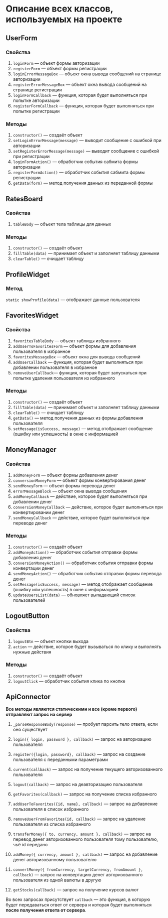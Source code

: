 # Описание всех классов, используемых на проекте

## UserForm
### Свойства
1. `loginForm` — объект формы авторизации
2. `registerForm` — объект формы регистрации
3. `loginErrorMessageBox` — объект окна вывода сообщений на странице авторизации
4. `registerErrorMessageBox` — объект окна вывода сообщений на странице регистрации
5. `loginFormCallback` — функция, которая будет выполняться при попытке авторизации
6. `registerFormCallback` — функция, которая будет выполняться при попытке регистрации
### Методы
1. `constructor()` — создаёт объект
2. `setLoginErrorMessage(message)` — выводит сообщение с ошибкой при авторизации
3. `setRegisterErrorMessage(message)` — выводит сообщение с ошибкой при регистрации
4. `loginFormAction()` — обработчик события сабмита формы авторизации
5. `registerFormAction()` — обработчик события сабмита формы регистрации
6. `getData(form)` — метод получения данных из переданной формы

## RatesBoard
### Свойства
1. `tableBody` — объект тела таблицы для данных
### Методы
1. `constructor()` — создаёт объект
2. `fillTable(data)` — принимает объект и заполняет таблицу данными
3. `clearTable()` — очищает таблицу

## ProfileWidget
### Метод
`static showProfile(data)` — отображает данные пользователя

## FavoritesWidget
### Свойства
1. `favoritesTableBody` — объект таблицы избранного
2. `addUserToFavoritesForm` — объект формы для добавления пользователя в избранное
3. `favoritesMessageBox` — объект окна для вывода сообщений
4. `addUserCallback` — функция, которая будет выполняться при добавлении пользователя в избранное
5. `removeUserCallback`— функция, которая будет запускаться при попытке удаления пользователя из избранного
### Методы
1. `constructor()` — создаёт объект
2. `fillTable(data)` — принимает объект и заполняет таблицу данными
3. `clearTable()` — очищает таблицу
4. `getData()` — метод получения данных из формы добавления пользователя
5. `setMessage(isSuccess, message)` — метод отображает сообщение (ошибку или успешность) в окне с информацией

## MoneyManager
### Свойства
1. `addMoneyForm` — объект формы добавления денег
2. `conversionMoneyForm` — объект формы конвертирования денег
3. `sendMoneyForm` — объект формы перевода денег
4. `errorMessageBlock` — объект окна вывода сообщения
5. `addMoneyCallback` — действие, которое будет выполняться при добавлении денег
6. `conversionMoneyCallback` — действие, которое будет выполняться при конвертировании денег
7. `sendMoneyCallback` — действие, которое будет выполняться при переводе денег
### Методы
1. `constructor()` — создаёт объект
2. `addMoneyAction()` — обработчик события отправки формы добавления денег
3. `conversionMoneyAction()` — обработчик события отправки формы конвертации денег
4. `sendMoneyAction()` — обработчик события отправки формы перевода денег
5. `setMessage(isSuccess, message)` — метод отображает сообщение (ошибку или успешность) в окне с информацией
6. `updateUsersList(data)` — обновляет выпадающий список пользователей

## LogoutButton
### Свойства
1. `logoutBtn` — объект кнопки выхода
2. `action` — действие, которое будет вызываться по клику и выполнять нужные действия
### Методы
1. `constructor()` — создаёт объект
2. `logoutClick` — обработчик события клика по кнопке

## ApiConnector
**Все методы являются статическими и все (кроме первого) отправляют запрос на сервер**
1. `_parseResponseBody(response)` — пробует парсить тело ответа, если оно существует

2. `login({ login, password }, callback)` — запрос на авторизацию пользователя
3. `register({login, password}, callback)` — запрос на создание пользователя с переданными параметрами
4. `current(callback)` — запрос на получение текущего авторизованного пользователя
5. `logout(callback)` — запрос на деавторизацию пользователя

6. `getFavorites(callback)` — запрос на получение списка избранного
7. `addUserToFavorites({id, name}, callback)` — запрос на добавление пользователя в список избранного
8. `removeUserFromFavorites(id, callback)` — запрос на удаление пользователя из списка избранного

9. `transferMoney({ to, currency, amount }, callback)` — запрос на перевод денег авторизованного пользователя тому пользователю, чьё id передано
10. `addMoney({ currency, amount }, callback)` — запрос на добавление денег авторизованному пользователю
11. `convertMoney({ fromCurrency, targetCurrency, fromAmount }, callback)` — запрос на конвертацию денег авторизованного пользователя из одной валюты в другую

12. `getStocks(callback)` — запрос на получение курсов валют

Во всех запросах присутствует `callback` — это функция, в которую будет передаваться ответ от сервера и которая будет выполняться **после получения ответа от сервера**.
